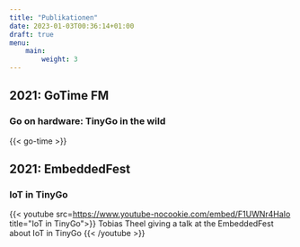 ```yaml
---
title: "Publikationen"
date: 2023-01-03T00:36:14+01:00
draft: true
menu:
    main:
        weight: 3
---
```



## 2021: GoTime FM 

### Go on hardware: TinyGo in the wild

{{< go-time >}}

## 2021: EmbeddedFest

### IoT in TinyGo

{{< youtube src=https://www.youtube-nocookie.com/embed/F1UWNr4HaIo title="IoT in TinyGo">}}
Tobias Theel giving a talk at the EmbeddedFest about IoT in TinyGo
{{< /youtube >}}
